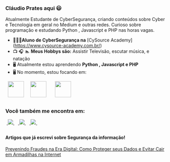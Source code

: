 ### Cláudio Prates aqui 😃
Atualmente Estudante de CyberSegurança, criando conteúdos sobre Cyber e Tecnologia em geral no Medium e outras redes. Curioso sobre programação e estudando Python , Javascript e PHP nas horas vagas.

- 👨🏻‍💻**Aluno de CyberSegurança na**  [CySource Academy] (https://www.cysource-academy.com.br/)
- 📺 🎧 🏊 **Meus Hobbys são:** Assistir Televisão, escutar música, e natação
- 🖥️ Atualmente estou aprendendo **Python , Javascript e PHP**
- 🖥️ No momento, estou focando em:

<div style="display: inline">
 <div style="display: inline">
  &nbsp;&nbsp;<img width='50' height='50' src="https://cdn.jsdelivr.net/gh/devicons/devicon/icons/python/python-original.svg" />&nbsp;&nbsp;
  &nbsp;&nbsp;<img  width='50' height='50' src="https://cdn.jsdelivr.net/gh/devicons/devicon/icons/javascript/javascript-original.svg" />
         &nbsp;&nbsp;&nbsp;
  &nbsp;&nbsp;<img width='50' height='50' src="https://cdn.jsdelivr.net/gh/devicons/devicon/icons/php/php-original.svg" />
   &nbsp;&nbsp;
</div> 
          
</div> 

##

### Você também me encontra em:

&nbsp;<a href="https://www.linkedin.com/in/claudiocesarpratesjuniorpcdadm">
<img src="https://img.shields.io/badge/linkedin-%230077B5.svg?style=for-the-badge&logo=linkedin&logoColor=white">
</a>&nbsp;
&nbsp;<a href="https://www.instagram.com/claudiocesarpratesjunior/">
<img src="https://img.shields.io/badge/Instagram-%23E4405F.svg?style=for-the-badge&logo=Instagram&logoColor=white">
</a>&nbsp;
&nbsp;<a href="https://medium.com/@cpratesjunior">
<img src="https://img.shields.io/badge/Medium-12100E?style=for-the-badge&logo=medium&logoColor=white">
</a>&nbsp;

##

#### Artigos que já escrevi sobre Segurança da informação!


<a href="https://medium.com/p/75bd8115c494/edit">
   Prevenindo Fraudes na Era Digital: Como Proteger seus Dados e Evitar Cair em Armadilhas na Internet
  </a>
